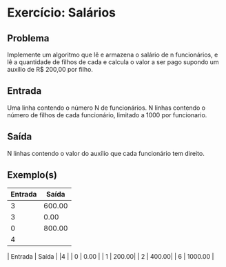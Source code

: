 Exercício: Salários
====================


Problema
--------

Implemente um algoritmo que lê e armazena o salário de n funcionários, e lê a quantidade de filhos de cada e calcula o valor a ser pago supondo um auxílio de R$ 200,00 por filho.



Entrada
-------

Uma linha contendo o número N de funcionários.
N linhas contendo o número de filhos de cada funcionário, limitado a 1000 por funcionario.


Saída
-----

N linhas contendo o valor do auxílio que cada funcionário tem direito.


Exemplo(s)
----------

| Entrada               | Saída                 |
|-----------------------|-----------------------|
| 3 | 600.00 |
| 3 | 0.00 |
| 0 | 800.00 |
| 4 |  |

| Entrada                                              | Saída                                                |
|4 |
| 0 | 0.00 |
| 1 | 200.00|
| 2 | 400.00|
| 6 | 1000.00 |

